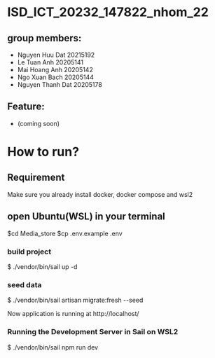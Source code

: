 # ISD_ICT_20232_147822_nhom_22

## group members:

- Nguyen Huu Dat 20215192
- Le Tuan Anh 20205141
- Mai Hoang Anh 20205142
- Ngo Xuan Bach 20205144
- Nguyen Thanh Dat 20205178

## Feature:

- (coming soon)

# How to run?

## Requirement

Make sure you already install docker, docker compose and wsl2

## open Ubuntu(WSL) in your terminal

$cd Media_store
$cp .env.example .env

### build project

$ ./vendor/bin/sail up -d

### seed data

$ ./vendor/bin/sail artisan migrate:fresh --seed

Now application is running at http://localhost/

### Running the Development Server in Sail on WSL2

$ ./vendor/bin/sail npm run dev
